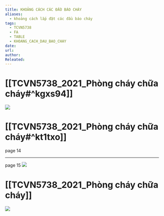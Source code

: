 ```yaml
---
title: KHOẢNG CÁCH CÁC ĐẦU BÁO CHÁY
aliases:
  - khoảng cách lắp đặt các đầu báo cháy
tags:
  - TCVN5738
  - FA
  - TABLE
  - KHOANG_CACH_DAU_BAO_CHAY
date: 
url: 
author: 
Releated:
---
```

# [[TCVN5738_2021_Phòng cháy chữa cháy#^kgxs94]]
![](https://i.imgur.com/DujqrTK.png)

# [[TCVN5738_2021_Phòng cháy chữa cháy#^kt1txo]]
page 14

---
page 15
![](https://i.imgur.com/EjKbRs1.png)

# [[TCVN5738_2021_Phòng cháy chữa cháy]]

![](https://i.imgur.com/i9hAEyH.png)
